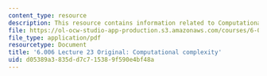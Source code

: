 ```yaml
---
content_type: resource
description: This resource contains information related to Computational complexity.
file: https://ol-ocw-studio-app-production.s3.amazonaws.com/courses/6-006-introduction-to-algorithms-fall-2011/d05389a3835dd7c715389f590e4bf48a_MIT6_006F11_lec23_orig.pdf
file_type: application/pdf
resourcetype: Document
title: '6.006 Lecture 23 Original: Computational complexity'
uid: d05389a3-835d-d7c7-1538-9f590e4bf48a
---
```

